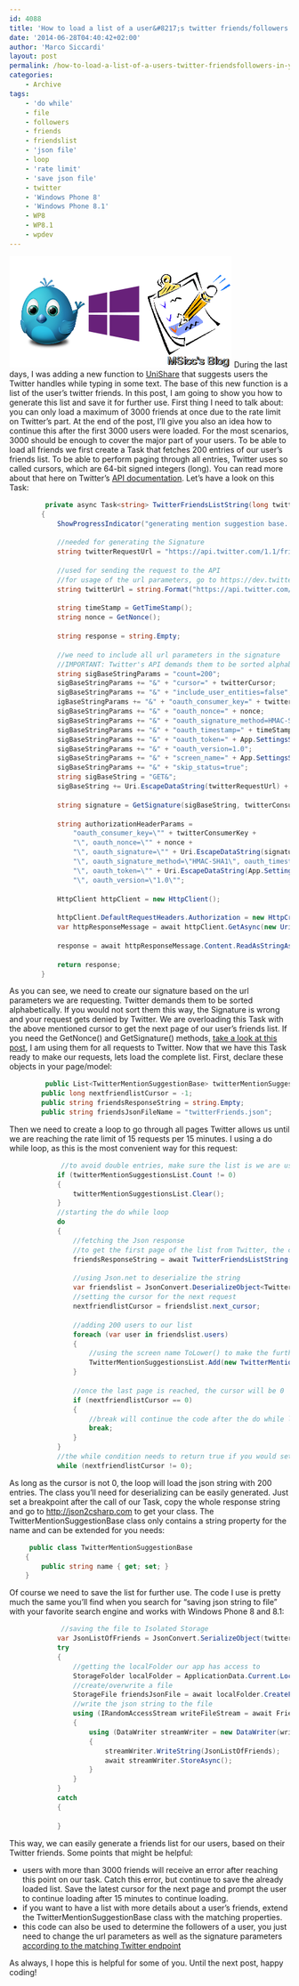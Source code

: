 ```yaml
---
id: 4088
title: 'How to load a list of a user&#8217;s twitter friends/followers in your Windows Phone app'
date: '2014-06-28T04:40:42+02:00'
author: 'Marco Siccardi'
layout: post
permalink: /how-to-load-a-list-of-a-users-twitter-friendsfollowers-in-your-windows-phone-app/
categories:
    - Archive
tags:
    - 'do while'
    - file
    - followers
    - friends
    - friendslist
    - 'json file'
    - loop
    - 'rate limit'
    - 'save json file'
    - twitter
    - 'Windows Phone 8'
    - 'Windows Phone 8.1'
    - WP8
    - WP8.1
    - wpdev
---
```


![TwitterFriendsList_WP_Blog](/assets/img/2014/06/TwitterFriendsList_WP_Blog.png "TwitterFriendsList_WP_Blog") During the last days, I was adding a new function to [UniShare](http://www.windowsphone.com/s?appid=ee42cb1d-8a68-41c6-9c0c-d3e3fc61d6ea) that suggests users the Twitter handles while typing in some text. The base of this new function is a list of the user’s twitter friends. In this post, I am going to show you how to generate this list and save it for further use. First thing I need to talk about: you can only load a maximum of 3000 friends at once due to the rate limit on Twitter’s part. At the end of the post, I’ll give you also an idea how to continue this after the first 3000 users were loaded. For the most scenarios, 3000 should be enough to cover the major part of your users. To be able to load all friends we first create a Task that fetches 200 entries of our user’s friends list. To be able to perform paging through all entries, Twitter uses so called cursors, which are 64-bit signed integers (long). You can read more about that here on Twitter’s [API documentation](https://dev.twitter.com/docs/misc/cursoring). Let’s have a look on this Task:

``` csharp
         private async Task<string> TwitterFriendsListString(long twitterCursor)
        {
            ShowProgressIndicator("generating mention suggestion base...");

            //needed for generating the Signature
            string twitterRequestUrl = "https://api.twitter.com/1.1/friends/list.json";

            //used for sending the request to the API
            //for usage of the url parameters, go to https://dev.twitter.com/docs/api/1.1/get/friends/list
            string twitterUrl = string.Format("https://api.twitter.com/1.1/friends/list.json?cursor={0}&screen_name={1}&count=200&skip_status=true&include_user_entities=false", twitterCursor, App.SettingsStore.twitterName);

            string timeStamp = GetTimeStamp();
            string nonce = GetNonce();

            string response = string.Empty;

            //we need to include all url parameters in the signature
            //IMPORTANT: Twitter's API demands them to be sorted alphabetically, otherwise the Signature will not be accepted
            string sigBaseStringParams = "count=200";
            sigBaseStringParams += "&" + "cursor=" + twitterCursor;
            sigBaseStringParams += "&" + "include_user_entities=false";
            igBaseStringParams += "&" + "oauth_consumer_key=" + twitterConsumerKey;
            sigBaseStringParams += "&" + "oauth_nonce=" + nonce;
            sigBaseStringParams += "&" + "oauth_signature_method=HMAC-SHA1";
            sigBaseStringParams += "&" + "oauth_timestamp=" + timeStamp;
            sigBaseStringParams += "&" + "oauth_token=" + App.SettingsStore.twitteroAuthToken;
            sigBaseStringParams += "&" + "oauth_version=1.0";
            sigBaseStringParams += "&" + "screen_name=" + App.SettingsStore.twitterName;
            sigBaseStringParams += "&" + "skip_status=true";
            string sigBaseString = "GET&";
            sigBaseString += Uri.EscapeDataString(twitterRequestUrl) + "&" + Uri.EscapeDataString(sigBaseStringParams);

            string signature = GetSignature(sigBaseString, twitterConsumerSecret, App.SettingsStore.twitteroAuthTokenSecret);

            string authorizationHeaderParams =
                "oauth_consumer_key=\"" + twitterConsumerKey +
                "\", oauth_nonce=\"" + nonce +
                "\", oauth_signature=\"" + Uri.EscapeDataString(signature) +
                "\", oauth_signature_method=\"HMAC-SHA1\", oauth_timestamp=\"" + timeStamp +
                "\", oauth_token=\"" + Uri.EscapeDataString(App.SettingsStore.twitteroAuthToken) +
                "\", oauth_version=\"1.0\"";

            HttpClient httpClient = new HttpClient();

            httpClient.DefaultRequestHeaders.Authorization = new HttpCredentialsHeaderValue("OAuth", authorizationHeaderParams);
            var httpResponseMessage = await httpClient.GetAsync(new Uri(twitterUrl));

            response = await httpResponseMessage.Content.ReadAsStringAsync();

            return response;
        }
```
 
As you can see, we need to create our signature based on the url parameters we are requesting. Twitter demands them to be sorted alphabetically. If you would not sort them this way, the Signature is wrong and your request gets denied by Twitter. We are overloading this Task with the above mentioned cursor to get the next page of our user’s friends list. If you need the GetNonce() and GetSignature() methods, [take a look at this post](http://msicc.net/?p=4054), I am using them for all requests to Twitter. Now that we have this Task ready to make our requests, lets load the complete list. First, declare these objects in your page/model:

``` csharp
         public List<TwitterMentionSuggestionBase> twitterMentionSuggestionsList;
        public long nextfriendlistCursor = -1;
        public string friendsResponseString = string.Empty;
        public string friendsJsonFileName = "twitterFriends.json";
```
 
Then we need to create a loop to go through all pages Twitter allows us until we are reaching the rate limit of 15 requests per 15 minutes. I using a do while loop, as this is the most convenient way for this request:

``` csharp
             //to avoid double entries, make sure the list is we are using is empty
            if (twitterMentionSuggestionsList.Count != 0)
            {
                twitterMentionSuggestionsList.Clear();
            }
            //starting the do while loop
            do
            {
                //fetching the Json response
                //to get the first page of the list from Twitter, the cursor needs to be -1
                friendsResponseString = await TwitterFriendsListString(nextfriendlistCursor);

                //using Json.net to deserialize the string
                var friendslist = JsonConvert.DeserializeObject<TwitterFriendsClass.TwitterFriends>(friendsResponseString);
                //setting the cursor for the next request
                nextfriendlistCursor = friendslist.next_cursor;

                //adding 200 users to our list
                foreach (var user in friendslist.users)
                {
                    //using the screen name ToLower() to make the further usage easier
                    TwitterMentionSuggestionsList.Add(new TwitterMentionSuggestionBase() { name = "@" + user.screen_name.ToLower() });
                }

                //once the last page is reached, the cursor will be 0
                if (nextfriendlistCursor == 0)
                {
                    //break will continue the code after the do while loop
                    break;
                }
            }
            //the while condition needs to return true if you would set up a Boolean for it!
            while (nextfriendlistCursor != 0);
```
 
As long as the cursor is not 0, the loop will load the json string with 200 entries. The class you’ll need for deserializing can be easily generated. Just set a breakpoint after the call of our Task, copy the whole response string and go to <http://json2csharp.com> to get your class. The TwitterMentionSuggestionBase class only contains a string property for the name and can be extended for you needs:

``` csharp
     public class TwitterMentionSuggestionBase
    {
        public string name { get; set; }
    }
```
 
Of course we need to save the list for further use. The code I use is pretty much the same you’ll find when you search for “saving json string to file” with your favorite search engine and works with Windows Phone 8 and 8.1:

``` csharp
             //saving the file to Isolated Storage
            var JsonListOfFriends = JsonConvert.SerializeObject(twitterMentionSuggestionsList);
            try
            {
                //getting the localFolder our app has access to
                StorageFolder localFolder = ApplicationData.Current.LocalFolder;
                //create/overwrite a file
                StorageFile friendsJsonFile = await localFolder.CreateFileAsync(friendsJsonFileName, CreationCollisionOption.ReplaceExisting);
                //write the json string to the file
                using (IRandomAccessStream writeFileStream = await FriendsJsonFile.OpenAsync(FileAccessMode.ReadWrite))
                {
                    using (DataWriter streamWriter = new DataWriter(writeFileStream))
                    {
                        streamWriter.WriteString(JsonListOfFriends);
                        await streamWriter.StoreAsync();
                    }
                }
            }
            catch
            {

            }
```
 
This way, we can easily generate a friends list for our users, based on their Twitter friends. Some points that might be helpful:

- users with more than 3000 friends will receive an error after reaching this point on our task. Catch this error, but continue to save the already loaded list. Save the latest cursor for the next page and prompt the user to continue loading after 15 minutes to continue loading.
- if you want to have a list with more details about a user’s friends, extend the TwitterMentionSuggestionBase class with the matching properties.
- this code can also be used to determine the followers of a user, you just need to change the url parameters as well as the signature parameters [according to the matching Twitter endpoint](https://dev.twitter.com/docs/api/1.1/get/followers/list)

As always, I hope this is helpful for some of you. Until the next post, happy coding!